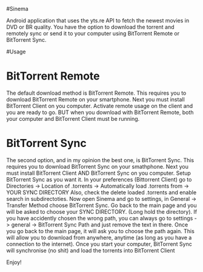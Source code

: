 #Sinema

Android application that uses the yts.re API to fetch the newest movies in DVD or BR quality. You have the option to download the torrent and remotely sync or send it to your computer using BitTorrent Remote or BitTorrent Sync.


#Usage

BitTorrent Remote
=================

The default download method is BitTorrent Remote.
This requires you to download BitTorrent Remote on your smartphone.
Next you must install BitTorrent Client on you computer.
Activate remote usage on the client and you are ready to go.
BUT when you download with BitTorrent Remote, both your computer and BitTorrent Client must be running.

BitTorrent Sync
=================

The second option, and in my opinion the best one, is BitTorrent Sync.
This requires you to download BitTorrent Sync on your smathphone.
Next you must install BitTorrent Client AND BitTorrent Sync on you computer.
Setup BitTorrent Sync as you want it.
In your preferences (Bittorrent Client) go to 
Directories -> Location of .torrents -> Automatically load .torrents from -> YOUR SYNC DIRECTORY
Also, check the delete loaded .torrents and enable search in subdirectoties.
Now open Sinema and go to settings, in General -> Transfer Method choose BitTorrent Sync.
Go back to the main page and you will be asked to choose your SYNC DIRECTORY. (Long hold the directory).
If you have accidently chosen the wrong path, you can always go to settings -> general -> BitTorrent Sync Path and just remove the text in there. Once you go back to the main page, it will ask you to choose the path again.
This will allow you to download from anywhere, anytime (as long as you have a connection to the internet).
Once you start your computer, BitTorrent Sync will synchronise (no shit) and load the torrents into BitTorrent Client

Enjoy!
